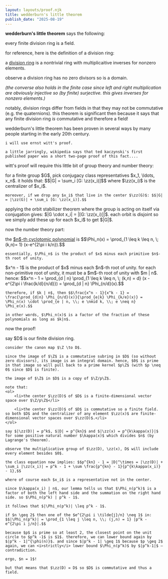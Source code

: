 ```yaml
---
layout: layouts/proof.njk
title: wedderburn's little theorem
publish_date: "2025-08-19"
---
```


<b>wedderburn's little theorem</b> says the following:

<div class = "thm-box" name = "wedderburn's little theorem">
    every finite division ring is a field.
</div>

for reference, here is the definition of a division ring:

<div class = "subthm-box" type = "def" name = "division ring">
    a <u>division ring</u> is a nontrivial ring with multiplicaitive inverses for nonzero elements.
</div>

observe a division ring has no zero divisors so is a domain.

<i>(the converse also holds in the finite case since left and right multiplication are obviously injective so (by finite) surjective. this gives inverses for nonzero elements.)</i>

notably, division rings differ from fields in that they may not be commutative (e.g. the quaternions). this theorem is significant then because it says that any finite division ring <i>is</i> commutative and therefore a field!

<div class = "subthm-box" type = "rmk">
    wedderburn's little theorem has been proven in several ways by many people starting in the early 20th century.

    i will use ernst witt's proof.

    a little jarringly, wikipedia says that ted kaczynski's first published paper was a short two-page proof of this fact....
</div>

witt's proof will require this little bit of group theory and number theory:

<div class = "thm-box" name = "class equation">
    for a finite group $G$, pick conjugacy class representatives $x_1, \ldots, x_n$. it holds that: $$|G| = \sum_i [G: \zz(x_i)]$$ where $\zz(x_i)$ is the centralizer of $x_i$.

    moreover, if we drop any $x_i$ that live in the center $\zz(G)$: $$|G| = |\zz(G)| + \sum_i [G: \zz(x_i)].$$
</div>

<div class = "subthm-box" type = "proof" name = "class equation">
    applying the orbit stabilizer theorem where the group is acting on itself via conjugation gives: $|G \cdot x_i| = |[G: \zz(x_i)]|$. each orbit is disjoint so we simply add these up for each $x_i$ to get $|G|$. 
</div>

now the number theory part:

<div class = "subthm-box" type = "def" name = "cyclotomic polynomial">
    the <u>$n$-th cyclotomic polynomial</u> is $$\Phi_n(x) = \prod_{1 \leq k \leq n, \; (k,n)= 1} (x-e^{2\pi i k/n}).$$

    essentially, $\Phi_n$ is the product of $x$ minus each primitive $n$-th root of unity.
</div>

<div class = "subthm-box" type = "lemma">
    $x^n - 1$ is the product of $x$ minus each $n$-th root of unity. for each non-primitive root of unity, it must be a $m$-th root of unity with $m | n$. hence: $$x^n - 1 = \prod_{d | n} \prod_{1 \leq k \leq n, \; (k,n) = d} (x - e^{2\pi i \frac{k/d}{n/d}}) = \prod_{d | n} \Phi_{n/d}(x).$$

    therefore, if $k | n$, then $$\frac{x^n - 1}{x^k - 1} = \frac{\prod_{d|n} \Phi_{n/d}(x)}{\prod_{e|k} \Phi_{k/e}(x)} = \Phi_n(x) \cdot \prod_{e | n, \\; e \nmid k, \\; e \neq n} \Phi_e(x).$$

    in other words, $\Phi_n(x)$ is a factor of the fraction of these polynomials as long as $k|n$.
</div>

now the proof!

<div class = "subthm-box" type = "proof" name = "witt">
    say $D$ is our finite division ring. 
    
    consider the canon map $\Z \to D$.
    
    since the image of $\Z$ is a commutative subring in $D$ (so without zero divisors), its image is an integral domain. hence, $0$ is prime in that image so will pull back to a prime kernel $p\Z$ (with $p \neq 0$ since $D$ is finite).

    the image of $\Z$ in $D$ is a copy of $\Z/p\Z$.

    note that:
    <ol>
        <li>the center $\zz(D)$ of $D$ is a finite-dimensional vector space over $\Z/p\Z$</li>

        <li>the center $\zz(D)$ of $D$ is commutative so a finite field. so both $D$ and the centralizer of any element $\zz(x)$ are finite-dimensional vector spaces over $\zz(D)$.</li>
    </ol> 

    say $|\zz(D)| = p^k$, $|D| = p^{kn}$ and $|\zz(x) = p^{k\kappa(x)}|$ for some positive natural number $\kappa(x)$ which divides $n$ (by Lagrange's theorem). 

    observe the multiplicative group of $\zz(D), \zz(x), D$ will include every element besides $0$.

    the class equation now implies: $$p^{kn} - 1 = |D|^\times = |\zz(D)| + \sum_i |\zz(x_i)| = p^k - 1 + \sum \frac{p^{kn} - 1}{p^{k\kappa(x_i)} - 1},$$ 
    
    where of course each $x_i$ is a representative not in the center.

    since $\kappa(x_i) | n$, our lemma tells us that $\Phi_n(p^k)$ is a factor of both the left hand side and the summation on the right hand side. so $\Phi_n(p^k) | p^k - 1$.

    it follows that $|\Phi_n(p^k)| \leq p^k - 1$.

    if $n \geq 2$ then one of the $e^{2\pi i \tilde{j}/n} \neq 1$ in: $$|\Phi_n(p^k)| = \prod_{1 \leq j \leq n, \\; (j,n) = 1} |p^k - e^{2\pi i j/n}|.$$

    because $p$ is prime so at least 2, the closest point on the unit circle to $p^k -1$ is $1$. therefore, we can lower bound again by $|p^k - 1|^{\phi(n)}$. and since $|p^k - 1| \geq 1$ because $p \geq 2$ again, we can <i>strictly</i> lower bound $\Phi_n(p^k)$ by $|p^k-1|$ – contradiction.

    ergo, $n = 1$!

    but that means that $\zz(D) = D$ so $D$ is commutative and thus a field.
</div>